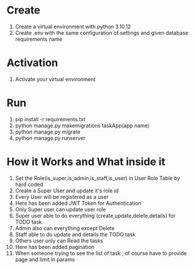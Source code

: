 # Create
1. Create a virtual environment with python 3.10.12
2. Create .env with the same configuration of settings and given database requirements name

# Activation
1. Activate your virtual environment

# Run
1. pip install -r requirements.txt
2. python manage.py makemigrations taskApp(app name)
3. python manage.py migrate
4. python manage.py runserver

# How it Works and What inside it 
1. Set the Role(is_super,is_admin,is_staff,is_user) in User Role Table by hard coded
2. Create a Super User and update it's role id
3. Every User will be registered as a user
4. Here has been added JWT Token for Authentication
4. Only Super user can update user role
5. Super user able to do everything  (create,update,delete,details) for TODO task
6. Admin also can everything except Delete
7. Staff able to do update and details the TODO task
8. Others user only can Read the tasks
9. Here has been added pagination
10. When someone trying to see the list of task , of course have to provide page and limit in params
 